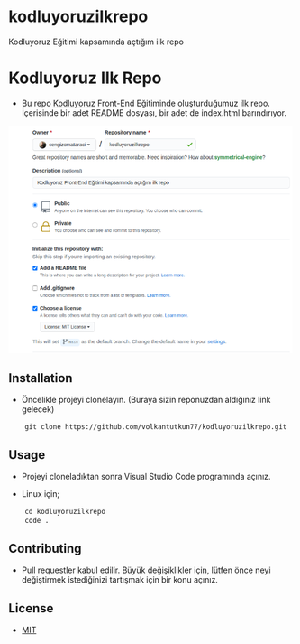 # kodluyoruzilkrepo
Kodluyoruz Eğitimi kapsamında açtığım ilk repo
# Kodluyoruz Ilk Repo

- Bu repo [Kodluyoruz](https://www.kodluyoruz.org/) Front-End Eğitiminde oluşturduğumuz ilk repo. İçerisinde bir adet README dosyası, bir adet de index.html barındırıyor.

![](https://github.com/Kodluyoruz/taskforce/raw/main/git/odev1/figures/github.png)

## Installation

- Öncelikle projeyi clonelayın. (Buraya sizin reponuzdan aldığınız link gelecek)

```
    git clone https://github.com/volkantutkun77/kodluyoruzilkrepo.git
```

## Usage

- Projeyi cloneladıktan sonra Visual Studio Code programında açınız.

- Linux için;

```
    cd kodluyoruzilkrepo
    code .

```

## Contributing

- Pull requestler kabul edilir. Büyük değişiklikler için, lütfen önce neyi değiştirmek istediğinizi tartışmak için bir konu açınız.

## License

- [MIT](https://choosealicense.com/licenses/mit/)
